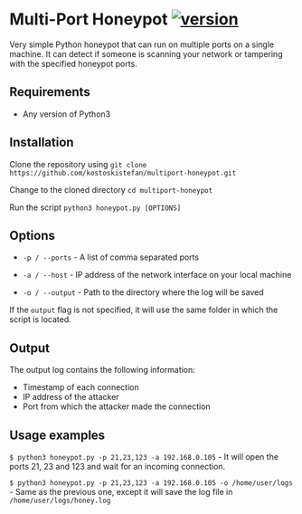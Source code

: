 # Multi-Port Honeypot [![version](https://img.shields.io/badge/version-1.0-red.svg)](https://semver.org)

Very simple Python honeypot that can run on multiple ports on a single machine. It can detect if someone is scanning your network or tampering with the specified honeypot ports. 

## Requirements
* Any version of Python3

## Installation
Clone the repository using `git clone https://github.com/kostoskistefan/multiport-honeypot.git`

Change to the cloned directory `cd multiport-honeypot`

Run the script `python3 honeypot.py [OPTIONS]`

## Options

* `-p / --ports` - A list of comma separated ports

* `-a / --host` - IP address of the network interface on your local machine

* `-o / --output` - Path to the directory where the log will be saved

If the `output` flag is not specified, it will use the same folder in which the script is located.

## Output
The output log contains the following information:
* Timestamp of each connection
* IP address of the attacker
* Port from which the attacker made the connection

## Usage examples

`$ python3 honeypot.py -p 21,23,123 -a 192.168.0.105` - It will open the ports 21, 23 and 123 and wait for an incoming connection. 

`$ python3 honeypot.py -p 21,23,123 -a 192.168.0.105 -o /home/user/logs` - Same as the previous one, except it will save the log file in `/home/user/logs/honey.log`
